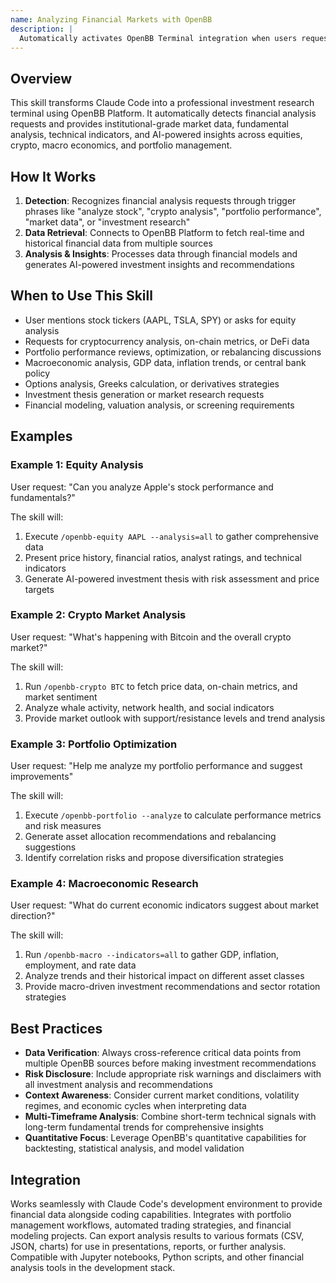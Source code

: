 ```yaml
---
name: Analyzing Financial Markets with OpenBB
description: |
  Automatically activates OpenBB Terminal integration when users request financial analysis, investment research, stock analysis, crypto tracking, portfolio optimization, or market data. Provides comprehensive equity analysis, cryptocurrency insights, macroeconomic indicators, options analysis, and AI-powered investment research using OpenBB Platform's open-source financial data infrastructure.
---
```


## Overview

This skill transforms Claude Code into a professional investment research terminal using OpenBB Platform. It automatically detects financial analysis requests and provides institutional-grade market data, fundamental analysis, technical indicators, and AI-powered insights across equities, crypto, macro economics, and portfolio management.

## How It Works

1. **Detection**: Recognizes financial analysis requests through trigger phrases like "analyze stock", "crypto analysis", "portfolio performance", "market data", or "investment research"
2. **Data Retrieval**: Connects to OpenBB Platform to fetch real-time and historical financial data from multiple sources
3. **Analysis & Insights**: Processes data through financial models and generates AI-powered investment insights and recommendations

## When to Use This Skill

- User mentions stock tickers (AAPL, TSLA, SPY) or asks for equity analysis
- Requests for cryptocurrency analysis, on-chain metrics, or DeFi data
- Portfolio performance reviews, optimization, or rebalancing discussions
- Macroeconomic analysis, GDP data, inflation trends, or central bank policy
- Options analysis, Greeks calculation, or derivatives strategies
- Investment thesis generation or market research requests
- Financial modeling, valuation analysis, or screening requirements

## Examples

### Example 1: Equity Analysis
User request: "Can you analyze Apple's stock performance and fundamentals?"

The skill will:
1. Execute `/openbb-equity AAPL --analysis=all` to gather comprehensive data
2. Present price history, financial ratios, analyst ratings, and technical indicators
3. Generate AI-powered investment thesis with risk assessment and price targets

### Example 2: Crypto Market Analysis
User request: "What's happening with Bitcoin and the overall crypto market?"

The skill will:
1. Run `/openbb-crypto BTC` to fetch price data, on-chain metrics, and market sentiment
2. Analyze whale activity, network health, and social indicators
3. Provide market outlook with support/resistance levels and trend analysis

### Example 3: Portfolio Optimization
User request: "Help me analyze my portfolio performance and suggest improvements"

The skill will:
1. Execute `/openbb-portfolio --analyze` to calculate performance metrics and risk measures
2. Generate asset allocation recommendations and rebalancing suggestions
3. Identify correlation risks and propose diversification strategies

### Example 4: Macroeconomic Research
User request: "What do current economic indicators suggest about market direction?"

The skill will:
1. Run `/openbb-macro --indicators=all` to gather GDP, inflation, employment, and rate data
2. Analyze trends and their historical impact on different asset classes
3. Provide macro-driven investment recommendations and sector rotation strategies

## Best Practices

- **Data Verification**: Always cross-reference critical data points from multiple OpenBB sources before making investment recommendations
- **Risk Disclosure**: Include appropriate risk warnings and disclaimers with all investment analysis and recommendations
- **Context Awareness**: Consider current market conditions, volatility regimes, and economic cycles when interpreting data
- **Multi-Timeframe Analysis**: Combine short-term technical signals with long-term fundamental trends for comprehensive insights
- **Quantitative Focus**: Leverage OpenBB's quantitative capabilities for backtesting, statistical analysis, and model validation

## Integration

Works seamlessly with Claude Code's development environment to provide financial data alongside coding capabilities. Integrates with portfolio management workflows, automated trading strategies, and financial modeling projects. Can export analysis results to various formats (CSV, JSON, charts) for use in presentations, reports, or further analysis. Compatible with Jupyter notebooks, Python scripts, and other financial analysis tools in the development stack.